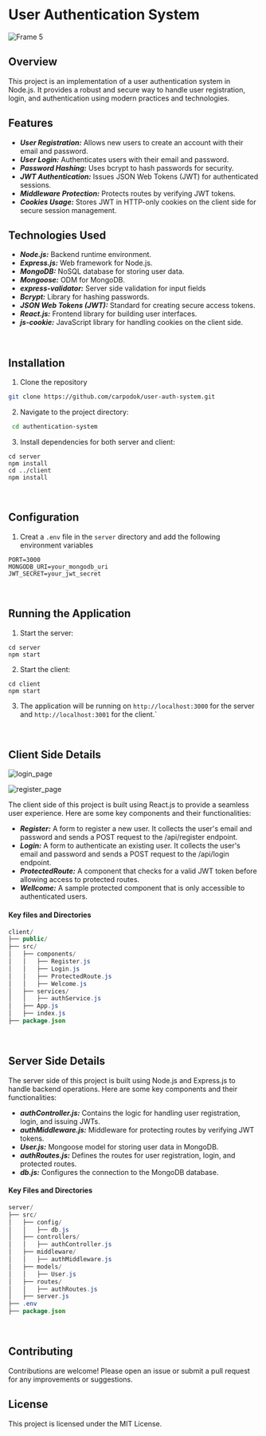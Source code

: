 # User Authentication System

![Frame 5](https://github.com/carpodok/user-auth-system/assets/64840495/f600bfee-a5df-4866-939d-d67886c5922d)

## Overview
<p>This project is an implementation of a user authentication system in Node.js. It provides a robust and secure way to handle user registration, login, and authentication using modern practices and technologies.</p>

## Features
- ***User Registration:*** Allows new users to create an account with their email and password.
- ***User Login:*** Authenticates users with their email and password.
- ***Password Hashing:*** Uses bcrypt to hash passwords for security.
- ***JWT Authentication:*** Issues JSON Web Tokens (JWT) for authenticated sessions.
- ***Middleware Protection:*** Protects routes by verifying JWT tokens.
- ***Cookies Usage:*** Stores JWT in HTTP-only cookies on the client side for secure session management.

## Technologies Used

- ***Node.js:*** Backend runtime environment.
- ***Express.js:*** Web framework for Node.js.
- ***MongoDB:*** NoSQL database for storing user data.
- ***Mongoose:*** ODM for MongoDB.
- ***express-validator:*** Server side validation for input fields
- ***Bcrypt:*** Library for hashing passwords.
- ***JSON Web Tokens (JWT):*** Standard for creating secure access tokens.
- ***React.js:*** Frontend library for building user interfaces.
- ***js-cookie:*** JavaScript library for handling cookies on the client side.

<br>

## Installation
1. Clone the repository

  ```bash
  git clone https://github.com/carpodok/user-auth-system.git
  ```

2. Navigate to the project directory:

 ```bash
  cd authentication-system
  ```
3. Install dependencies for both server and client:

```
cd server
npm install
cd ../client
npm install
```
<br>

## Configuration

1. Creat a `.env` file in the `server` directory and add the following environment variables

```
PORT=3000
MONGODB_URI=your_mongodb_uri
JWT_SECRET=your_jwt_secret
```

<br>

## Running the Application

1. Start the server:

```
cd server
npm start
```

2. Start the client:

```
cd client
npm start
```

3. The application will be running on  `http://localhost:3000` for the server and `http://localhost:3001` for the client.`

<br>

## Client Side Details

![login_page](https://github.com/user-attachments/assets/fae5b3bf-18c8-4cbd-b76a-e7d13012cfa0)


![register_page](https://github.com/user-attachments/assets/f6962cb0-f37e-4809-8378-43c6d55018f8)



   The client side of this project is built using React.js to provide a seamless user experience. Here are some key components and their functionalities:

- ***Register:*** A form to register a new user. It collects the user's email and password and sends a POST request to the /api/register endpoint.
- ***Login:*** A form to authenticate an existing user. It collects the user's email and password and sends a POST request to the /api/login endpoint.
- ***ProtectedRoute:*** A component that checks for a valid JWT token before allowing access to protected routes.
- ***Wellcome:*** A sample protected component that is only accessible to authenticated users.

#### Key files and Directories

```java
client/
├── public/
├── src/
│   ├── components/
│   │   ├── Register.js
│   │   ├── Login.js
│   │   ├── ProtectedRoute.js
│   │   ├── Welcome.js
│   ├── services/
│   │   ├── authService.js
│   ├── App.js
│   ├── index.js
├── package.json
```

<br>

## Server Side Details
The server side of this project is built using Node.js and Express.js to handle backend operations. Here are some key components and their functionalities:

- ***authController.js:*** Contains the logic for handling user registration, login, and issuing JWTs.
- ***authMiddleware.js:*** Middleware for protecting routes by verifying JWT tokens.
- ***User.js:*** Mongoose model for storing user data in MongoDB.
- ***authRoutes.js:*** Defines the routes for user registration, login, and protected routes.
- ***db.js:*** Configures the connection to the MongoDB database.


#### Key Files and Directories

```java
server/
├── src/
│   ├── config/
│   │   ├── db.js
│   ├── controllers/
│   │   ├── authController.js
│   ├── middleware/
│   │   ├── authMiddleware.js
│   ├── models/
│   │   ├── User.js
│   ├── routes/
│   │   ├── authRoutes.js
│   ├── server.js
├── .env
├── package.json
```

<br>

## Contributing
Contributions are welcome! Please open an issue or submit a pull request for any improvements or suggestions.


## License
This project is licensed under the MIT License.
